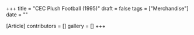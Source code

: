 +++
title = "CEC Plush Football (1995)"
draft = false
tags = ["Merchandise"]
date = ""

[Article]
contributors = []
gallery = []
+++